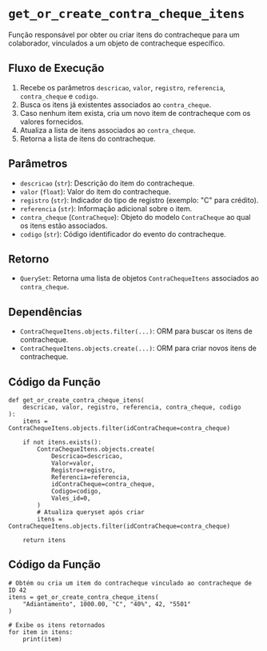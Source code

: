 
# `get_or_create_contra_cheque_itens`

Função responsável por obter ou criar itens do contracheque para um colaborador, vinculados a um objeto de contracheque específico.

## Fluxo de Execução

1. Recebe os parâmetros `descricao`, `valor`, `registro`, `referencia`, `contra_cheque` e `codigo`.
2. Busca os itens já existentes associados ao `contra_cheque`.
3. Caso nenhum item exista, cria um novo item de contracheque com os valores fornecidos.
4. Atualiza a lista de itens associados ao `contra_cheque`.
5. Retorna a lista de itens do contracheque.

## Parâmetros

- `descricao` (`str`): Descrição do item do contracheque.
- `valor` (`float`): Valor do item do contracheque.
- `registro` (`str`): Indicador do tipo de registro (exemplo: "C" para crédito).
- `referencia` (`str`): Informação adicional sobre o item.
- `contra_cheque` (`ContraCheque`): Objeto do modelo `ContraCheque` ao qual os itens estão associados.
- `codigo` (`str`): Código identificador do evento do contracheque.

## Retorno

- `QuerySet`: Retorna uma lista de objetos `ContraChequeItens` associados ao `contra_cheque`.

## Dependências

- `ContraChequeItens.objects.filter(...)`: ORM para buscar os itens de contracheque.
- `ContraChequeItens.objects.create(...)`: ORM para criar novos itens de contracheque.

## Código da Função

```{py3 linenums="1"}
def get_or_create_contra_cheque_itens(
    descricao, valor, registro, referencia, contra_cheque, codigo
):
    itens = ContraChequeItens.objects.filter(idContraCheque=contra_cheque)

    if not itens.exists():
        ContraChequeItens.objects.create(
            Descricao=descricao,
            Valor=valor,
            Registro=registro,
            Referencia=referencia,
            idContraCheque=contra_cheque,
            Codigo=codigo,
            Vales_id=0,
        )
        # Atualiza queryset após criar
        itens = ContraChequeItens.objects.filter(idContraCheque=contra_cheque)

    return itens
```

## Código da Função

```{py3 linenums="1"}
# Obtém ou cria um item do contracheque vinculado ao contracheque de ID 42
itens = get_or_create_contra_cheque_itens(
    "Adiantamento", 1000.00, "C", "40%", 42, "5501"
)

# Exibe os itens retornados
for item in itens:
    print(item)
```

